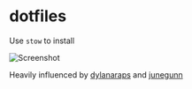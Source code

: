 # dotfiles

Use `stow` to install
 
![Screenshot](http://i.imgur.com/EDtsydE.png)

Heavily influenced by [dylanaraps](https://github.com/dylanaraps) and
[junegunn](https://github.com/junegunn)
